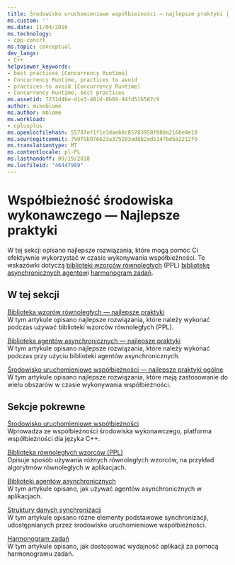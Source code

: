 ```yaml
---
title: Środowisko uruchomieniowe współbieżności — najlepsze praktyki | Dokumentacja firmy Microsoft
ms.custom: ''
ms.date: 11/04/2016
ms.technology:
- cpp-concrt
ms.topic: conceptual
dev_langs:
- C++
helpviewer_keywords:
- best practices [Concurrency Runtime]
- Concurrency Runtime, practices to avoid
- practices to avoid [Concurrency Runtime]
- Concurrency Runtime, best practices
ms.assetid: 7231d4be-d1e3-401d-8b66-94fd51b587c9
author: mikeblome
ms.author: mblome
ms.workload:
- cplusplus
ms.openlocfilehash: 55787ef1f1e3daeb8c85783958f000a2166e4e18
ms.sourcegitcommit: 799f9b976623a375203ad8b2ad5147bd6a2212f0
ms.translationtype: MT
ms.contentlocale: pl-PL
ms.lasthandoff: 09/19/2018
ms.locfileid: "46447989"
---
```

# <a name="concurrency-runtime-best-practices"></a>Współbieżność środowiska wykonawczego — Najlepsze praktyki

W tej sekcji opisano najlepsze rozwiązania, które mogą pomóc Ci efektywnie wykorzystać w czasie wykonywania współbieżności. Te wskazówki dotyczą [biblioteki wzorców równoległych](../../parallel/concrt/parallel-patterns-library-ppl.md) (PPL) [bibliotekę asynchronicznych agentów](../../parallel/concrt/asynchronous-agents-library.md)i [harmonogram zadań](../../parallel/concrt/task-scheduler-concurrency-runtime.md).

## <a name="in-this-section"></a>W tej sekcji

[Biblioteka wzorów równoległych — najlepsze praktyki](../../parallel/concrt/best-practices-in-the-parallel-patterns-library.md)<br/>
W tym artykule opisano najlepsze rozwiązania, które należy wykonać podczas używać biblioteki wzorców równoległych (PPL).

[Biblioteka agentów asynchronicznych — najlepsze praktyki](../../parallel/concrt/best-practices-in-the-asynchronous-agents-library.md)<br/>
W tym artykule opisano najlepsze rozwiązania, które należy wykonać podczas przy użyciu biblioteki agentów asynchronicznych.

[Środowisko uruchomieniowe współbieżności — najlepsze praktyki ogólne](../../parallel/concrt/general-best-practices-in-the-concurrency-runtime.md)<br/>
W tym artykule opisano najlepsze rozwiązania, które mają zastosowanie do wielu obszarów w czasie wykonywania współbieżności.

## <a name="related-sections"></a>Sekcje pokrewne

[Środowisko uruchomieniowe współbieżności](../../parallel/concrt/concurrency-runtime.md)<br/>
Wprowadza ze współbieżności środowiska wykonawczego, platforma współbieżności dla języka C++.

[Biblioteka równoległych wzorców (PPL)](../../parallel/concrt/parallel-patterns-library-ppl.md)<br/>
Opisuje sposób używania różnych równoległych wzorców, na przykład algorytmów równoległych w aplikacjach.

[Biblioteki agentów asynchronicznych](../../parallel/concrt/asynchronous-agents-library.md)<br/>
W tym artykule opisano, jak używać agentów asynchronicznych w aplikacjach.

[Struktury danych synchronizacji](../../parallel/concrt/synchronization-data-structures.md)<br/>
W tym artykule opisano różne elementy podstawowe synchronizacji, udostępnianych przez środowisko uruchomieniowe współbieżności.

[Harmonogram zadań](../../parallel/concrt/task-scheduler-concurrency-runtime.md)<br/>
W tym artykule opisano, jak dostosować wydajność aplikacji za pomocą harmonogramu zadań.

